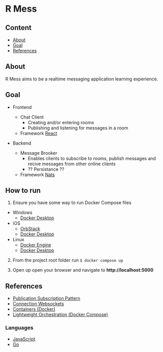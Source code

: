# R Mess

## Content

- [About](#about)
- [Goal](#goal)
- [References](#references)

## About

R Mess aims to be a realtime messaging application learning experience.

## Goal

- Frontend
  - Chat Client
    - Creating and/or entering rooms
    - Publishing and listening for messages in a room
  - Framework [React](https://react.dev/)

- Backend
  - Message Brooker
    - Enables clients to subscribe to rooms, publish messages and recive messages from other online clients
    - ?? Persistance ??
  - Framework [Nats](https://nats.io/)

## How to run

1. Ensure you have some way to run Docker Compose files
  - Windows
    - [Docker Desktop](https://www.docker.com/products/docker-desktop/)
  - iOS
    - [OrbStack](https://orbstack.dev/)
    - [Docker Desktop](https://www.docker.com/products/docker-desktop/)
  - Linux
    - [Docker Engine](https://docs.docker.com/engine/install/ubuntu/)
    - [Docker Desktop](https://www.docker.com/products/docker-desktop/)

2. From the project root folder run ```$ docker compose up```

3. Open up open your browser and navigate to **http://localhost:5000**

## References

- [Publication Subscription Pattern](https://en.wikipedia.org/wiki/Publish%E2%80%93subscribe_pattern)
- [Connection Websockets](https://en.wikipedia.org/wiki/WebSocket)
- [Containers (Docker)](https://www.docker.com/resources/what-container/)
- [Lightweight Orchestration (Docker Compose)](https://docs.docker.com/compose/)

### Languages

  - [JavaScript](https://www.ecma-international.org/publications-and-standards/standards/ecma-262/)
  - [Go](https://go.dev/)
